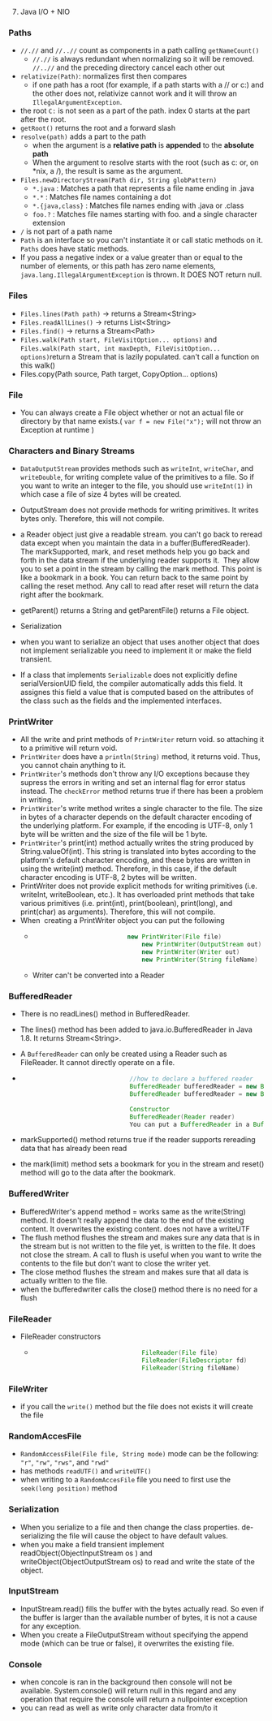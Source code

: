 7. Java I/O + NIO

### Paths

- `//.//` and `//..//` count as components in a path calling `getNameCount()`
    - `//.//` is always redundant when normalizing so it will be removed. `//..//` and the preceding directory cancel each other out
- `relativize(Path)`: normalizes first then compares
    - if one path has a root (for example, if a path starts with a // or c:) and the other does not, relativize cannot work and it will throw an `IllegalArgumentException`.
- the root `C:` is not seen as a part of the path. index 0 starts at the part after the root.
- `getRoot()` returns the root and a forward slash
- `resolve(path)` adds a part to the path
    - when the argument is a **relative path** is **appended** to the **absolute path**
    - When the argument to resolve starts with the root (such as c: or, on *nix, a /), the result is same as the argument.
- `Files.newDirectoryStream(Path dir, String globPattern)`
    - `*.java` : Matches a path that represents a file name ending in .java
    - `*.*` : Matches file names containing a dot
    - `*.{java,class}` : Matches file names ending with .java or .class
    - `foo.?` : Matches file names starting with foo. and a single character extension
- `/` is not part of a path name
- `Path` is an interface so you can't instantiate it or call static methods on it. `Paths` does have static methods.
- If you pass a negative index or a value greater than or equal to the number of elements, or this path has zero name elements, `java.lang.IllegalArgumentException` is thrown. It DOES NOT return null.

### Files

- `Files.lines(Path path)` -\> returns a Stream&lt;String&gt;
- `Files.readAllLines()` -\> returns List&lt;String&gt;
- `Files.find()` -\> returns a Stream&lt;Path&gt;
- `Files.walk(Path start, FileVisitOption... options)` and `Files.walk(Path start, int maxDepth, FileVisitOption... options)`return a Stream that is lazily populated. can't call a function on this walk()
- Files.copy(Path source, Path target, CopyOption... options)

### File

- You can always create a File object whether or not an actual file or directory by that name exists.( `var f = new File("x");` will not throw an Exception at runtime )

### Characters and Binary Streams

- `DataOutputStream` provides methods such as `writeInt`, `writeChar`, and `writeDouble`, for writing complete value of the primitives to a file. So if you want to write an integer to the file, you should use `writeInt(1)` in which case a file of size 4 bytes will be created.
    
- OutputStream does not provide methods for writing primitives. It writes bytes only. Therefore, this will not compile.
    
- a Reader object just give a readable stream. you can't go back to reread data except when you maintain the data in a buffer(BufferedReader). The markSupported, mark, and reset methods help you go back and forth in the data stream if the underlying reader supports it.  They allow you to set a point in the stream by calling the mark method. This point is like a bookmark in a book. You can return back to the same point by calling the reset method. Any call to read after reset will return the data right after the bookmark.
    
- getParent() returns a String and getParentFile() returns a File object.
    
- Serialization
    
- when you want to serialize an object that uses another object that does not implement serializable you need to implement it or make the field transient.
    
- If a class that implements `Serializable` does not explicitly define serialVersionUID field, the compiler automatically adds this field. It assignes this field a value that is computed based on the attributes of the class such as the fields and the implemented interfaces.
    

### PrintWriter

- All the write and print methods of `PrintWriter` return void. so attaching it to a primitive will return void.
- `PrintWriter` does have a `println(String)` method, it returns void. Thus, you cannot chain anything to it.
- `PrintWriter`'s methods don't throw any I/O exceptions because they supress the errors in writing and set an internal flag for error status instead. The `checkError` method returns true if there has been a problem in writing.
- `PrintWriter`'s write method writes a single character to the file. The size in bytes of a character depends on the default character encoding of the underlying platform. For example, if the encoding is UTF-8, only 1 byte will be written and the size of the file will be 1 byte.
- `PrintWriter`'s print(int) method actually writes the string produced by String.valueOf(int). This string is translated into bytes according to the platform's default character encoding, and these bytes are written in using the write(int) method. Therefore, in this case, if the default character encoding is UTF-8, 2 bytes will be written.
- PrintWriter does not provide explicit methods for writing primitives (i.e. writeInt, writeBoolean, etc.). It has overloaded print methods that take various primitives (i.e. print(int), print(boolean), print(long), and print(char) as arguments). Therefore, this will not compile.
- When  creating a PrintWriter object you can put the following
    - ```Java
                                new PrintWriter(File file)
                                    new PrintWriter(OutputStream out)
                                    new PrintWriter(Writer out)
                                    new PrintWriter(String fileName)
        ```
        
    - Writer can't be converted into a Reader
        

### BufferedReader

- There is no readLines() method in BufferedReader.
    
- The lines() method has been added to java.io.BufferedReader in Java 1.8. It returns Stream&lt;String&gt;.
    
- A `BufferedReader` can only be created using a Reader such as FileReader. It cannot directly operate on a file.
    
- ```Java
                                //how to declare a buffered reader 
                                BufferedReader bufferedReader = new BufferedReader(new FileReader(fullFilePath)); 
                                BufferedReader bufferedReader = new BufferedReader(new FileReader( new File(fullFilePath)));
                                
                                Constructor
                                BufferedReader(Reader reader)
                                You can put a BufferedReader in a BufferedReader.
    ```
    
- markSupported() method returns true if the reader supports rereading data that has already been read
    
- the mark(limit) method sets a bookmark for you in the stream and reset() method will go to the data after the bookmark.
    

### BufferedWriter

- BufferedWriter's append method = works same as the write(String) method. It doesn't really append the data to the end of the existing content. It overwrites the existing content. does not have a writeUTF
- The flush method flushes the stream and makes sure any data that is in the stream but is not written to the file yet, is written to the file. It does not close the stream. A call to flush is useful when you want to write the contents to the file but don't want to close the writer yet.
- The close method flushes the stream and makes sure that all data is actually written to the file.
- when the bufferedwriter calls the close() method there is no need for a flush

### FileReader

- FileReader constructors
    - ```Java
                                    FileReader(File file)
                                    FileReader(FileDescriptor fd)
                                    FileReader(String fileName)
        ```
        

### FileWriter

- if you call the `write()` method but the file does not exists it will create the file

### RandomAccesFile

- `RandomAccessFile​(File file, String mode)` mode can be the following: `"r"`, `"rw"`, `"rws"`, and `"rwd"`
- has methods `readUTF()` and `writeUTF()`
- when writing to a `RandomAccesFile` file you need to first use the `seek(long position)` method

### Serialization

- When you serialize to a file and then change the class properties. de-serializing the file will cause the object to have default values.
- when you make a field transient implement readObject(ObjectInputStream os ) and writeObject(ObjectOutputStream os) to read and write the state of the object.

### InputStream

- InputStream.read() fills the buffer with the bytes actually read. So even if the buffer is larger than the available number of bytes, it is not a cause for any exception.
- When you create a FileOutputStream without specifying the append mode (which can be true or false), it overwrites the existing file.

### Console

- when concole is ran in the background then console will not be available. System.console() will return null in this regard and any operation that require the console will return a nullpointer exception
- you can read as well as write only character data from/to it